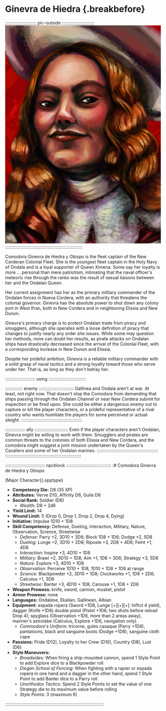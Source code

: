 # Ginevra de Hiedra {.breakbefore}

::::::::::::::::::::::::: pic-outside ::::::::::::::::::::::::::
![Comodora Ginevra de Hiedra y Obispo, by Eleanor Ferron](assets/Portraits/Medium/ginevra-de-hiedra-y-obispo.jpg "Comodora Ginevra de Hiedra y Obispo, by Eleanor Ferron")
::::::::::::::::::::::::::::::::::::::::::::::::::::::::::::::

Comodora Ginevra de Hiedra y Obispo is the fleet captain of the New Corderan Colonial Fleet. She is the youngest 
fleet captain in the Holy Navy of Ondala and is a loyal supporter of Queen Ximena. Some say her loyalty is more ... personal
than mere patriotism, intimating that the naval officer's meteoric rise through the ranks was the result of sexual
liaisons between her and the Ondalan Queen.

Her current assignment has her as the primary military commander of the Ondalan forces in Nueva Cordera, with an
authority that threatens the colonial governor. Ginevra has the absolute power to shut down any colony port in 
West Ifran, both in New Cordera and in neighboring Elissia and New Dunon.

Ginevra's primary charge is to protect Ondalan trade from piracy and smugglers, although she operates with a
loose definition of piracy that changes to justify nearly any order she issues. While some may question her
methods, none can doubt her results, as pirate attacks on Ondalan ships have drastically decreased since the
arrival of the Colonial Fleet, with a corresponding increase in New Dunon and Elissia.

Despite her prideful ambition, Ginevra is a reliable military commander with a solid grasp of naval tactics
and a strong loyalty toward those who serve under her. That is, as long as they don't betray her.

:::::::::::::::::::::::: using ::::::::::::::::::::::::::::::

:::::::::::::: enemy ::::::::::::::::::::::::::::
Gallinea and Ondala aren't at war. At least, not right now.
That doesn't stop the Comodora from demanding that ships passing
through the Ondalan Channel or near New Cordera submit for
inspection or be fired upon. She could be either a dangerous enemy
out to capture or kill the player characters, or a prideful representative
of a rival country who wants humiliate the players for some perceived or
actual sleight.
:::::::::::::::::::::::::::::::::::::::::::::::::

:::::::::::::::: ally :::::::::::::::::::::::::::
Even if the player characters aren't Ondalan, Ginevra might
be willing to work with them. Smugglers and pirates are common
threats to the colonies of both Elissia and New Cordera, and the
comodora might suggest a joint mission undertaken by the Queen's
Cavaliers and some of her Ondalan marines.
:::::::::::::::::::::::::::::::::::::::::::::::::
:::::::::::::::::::::::::::::::::::::::::::::::::::::::::::::

:::::::::::::::::::::::::::::::: npcblock ::::::::::::::::::::::::::::::::::::
:# Comodora Ginevra de Hiedra y Obispo

[Major Character]{.opptype}

- **Competency Die:** D8 (35 XP)
- **Attributes:** Verve D10, Affinity D6, Guile D8
- **Social Rank:** Soldier (D6)
  - *Wealth:* D8 + 2d6
- **Yield Limit:** 14
- **Wound Limit:** 5 (Drop 0, Drop 1, Drop 2, Drop 4, Dying)
- **Initiative:** Impulse 1D10 + 1D8
- **Skill Competency:** Defense, Dueling, Interaction, Military, Nature, Observation, Science, Streetwise
  - *Defense:*        Parry +2, 3D10 + 3D8; Block 1D8 + 1D6; Dodge +2, 5D8
  - *Dueling:*        Lunge +2, 3D10 + 2D8; Riposte +3, 2D8 + 4D6; Feint +1, 4D8
  - *Interaction:*    Inspire +3, 4D10 + 1D8
  - *Military:*       Brawl +2, 3D10 + 1D8; Aim +1, 1D8 + 3D6; Strategy +3, 5D8
  - *Nature:*         Explore +3, 4D10 + 1D8
  - *Observation:*    Perceive 1D10 + 1D8, 1D10 + 1D8 + 1D6 at range
  - *Science:*        Blackpowder +2, 3D10 + 1D8; Clockworks +1, 1D8 + 2D6; Calculus +1, 3D8
  - *Streetwise:*     Banter +3, 4D10 + 1D8; Carouse +1, 1D8 + 2D6
- **Weapon Prowess:** knife, sword, cannon, musket, pistol
- **Armor Prowess:** none
- **Languages:** Ondalese, Ekalian, Gallinean, Albian
- **Equipment:** espada ropera (Sword +1D8, Lunge [+][+][+]: Inflict 4 yield), dagger (Knife +1D6) double pistol (Pistol +1D6; two shots before reload Drop 4); spyglass (Observation +1D6, more than 2 areas away), mariner's astrolabe (Calculus, Explore +1D6, navigation only)
    - *Commodore's Uniform:* tricorne, gules casaque (Parry +1D8), pantaloons, black and sanguine boots (Dodge +1D8), sanguine cloth cape
- **Passions:** 
    Pride                  (D12),
    Loyalty to her Crew    (D10), 
    Country                 (D8), 
    Lust                    (D6)
- **Style Maneuvers:**
  - *Broadsides:* When firing a ship-mounted cannon, spend 1 Style Point to add Explore dice to a Blackpowder roll
  - *Diegan School of Fencing:* When fighting with a rapier or espada ropera in one hand and a dagger in the other hand, spend 1 Style Point to add Banter dice to a Parry roll
  - *Unorthodox Tactics:* Spend 2 Style Points to set the value of one Strategy die to its maximum value before rolling
  - *Style Points:* 3 (maximum 6)

:::::::::::::::::::::::::::::::::::::::::::::::::::::::::::::::::::::::::::::::

